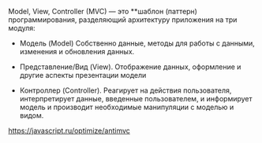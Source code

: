 Model, View, Controller (MVC) — это **шаблон (паттерн) программирования, разделяющий архитектуру приложения на три модуля:

- Модель (Model) Собственно данные, методы для работы с данными, изменения и обновления данных.

- Представление/Вид (View). Отображение данных, оформление и другие аспекты презентации модели

- Контроллер (Controller). Реагирует на действия пользователя, интерпретирует данные, введенные пользователем, и информирует модель и производит необходимые манипуляции с моделью и видом.
  
https://javascript.ru/optimize/antimvc